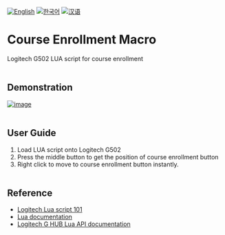 [![English](https://img.shields.io/badge/lang-English-blue.svg)](https://github.com/juho-creator/course_enrollment/blob/main/README.md)
[![한국어](https://img.shields.io/badge/lang-한국어-red.svg)](https://github.com/juho-creator/course_enrollment/blob/main/README.KR.md)
[![汉语](https://img.shields.io/badge/lang-汉语-green.svg)](https://github.com/juho-creator/course_enrollment/blob/main/README.CH.md)

# Course Enrollment Macro 
Logitech G502 LUA script for course enrollment 
</br></br>

## Demonstration
[![image](http://i3.ytimg.com/vi/UmjRJE3Npoc/hqdefault.jpg)
](https://www.youtube.com/watch?v=UmjRJE3Npoc)
</br></br>


## User Guide
1. Load LUA script onto Logitech G502
2. Press the middle button to get the position of course enrollment button
3. Right click to move to course enrollment button instantly.
</br></br>

## Reference 
- [Logitech Lua script 101](https://www.youtube.com/watch?v=lnUPO-_RvsM&list=PLqBxt4UUIGqCo8-J3IpaWyyDT5_QKM35G&index=1)
- [Lua documentation](https://www.lua.org/)
- [Logitech G HUB Lua API documentation](https://github.com/juho-creator/course_enrollment/blob/main/G_series_Lua_API.pdf) 
